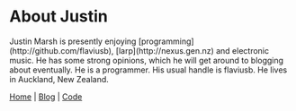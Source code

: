 About Justin
============

<div class="vcard">
<span class="fn">Justin Marsh</span> is presently enjoying [programming](http://github.com/flaviusb), [larp](http://nexus.gen.nz) and electronic music.
He has some strong opinions, which he will get around to blogging about eventually.
He is a <span class="role">programmer</span>.
His usual handle is <span class="nickname">flaviusb</span>.
He lives in <span class="adr"><span class="locality">Auckland</span>, <span class="country-name">New Zealand</span></span>.


<a class="url" href="http://flaviusb.net">Home</a>   |   <a href="http://flaviusb.net/blog">Blog</a>   |   <a href="http://github.com/flaviusb">Code</a>
</div>

